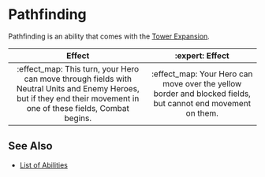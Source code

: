 # Pathfinding

Pathfinding is an ability that comes with the [Tower Expansion](../content.md).

| Effect | :expert: Effect |
| :---: | :---: |
| :effect_map: This turn, your Hero can move through fields with Neutral Units and Enemy Heroes, but if they end their movement in one of these fields, Combat begins. | :effect_map: Your Hero can move over the yellow border and blocked fields, but cannot end movement on them. |


## See Also

- [List of Abilities](../abilities.md)
